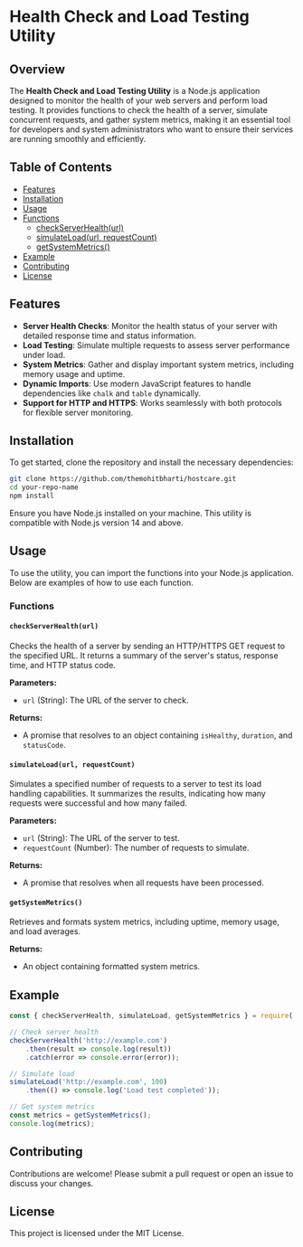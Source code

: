 # Health Check and Load Testing Utility

## Overview

The **Health Check and Load Testing Utility** is a Node.js application designed to monitor the health of your web servers and perform load testing. It provides functions to check the health of a server, simulate concurrent requests, and gather system metrics, making it an essential tool for developers and system administrators who want to ensure their services are running smoothly and efficiently.

## Table of Contents

- [Features](#features)
- [Installation](#installation)
- [Usage](#usage)
- [Functions](#functions)
  - [checkServerHealth(url)](#checkserverhealthurl)
  - [simulateLoad(url, requestCount)](#simulateloadurl-requestcount)
  - [getSystemMetrics()](#getsystemmetrics)
- [Example](#example)
- [Contributing](#contributing)
- [License](#license)

## Features

- **Server Health Checks**: Monitor the health status of your server with detailed response time and status information.
- **Load Testing**: Simulate multiple requests to assess server performance under load.
- **System Metrics**: Gather and display important system metrics, including memory usage and uptime.
- **Dynamic Imports**: Use modern JavaScript features to handle dependencies like `chalk` and `table` dynamically.
- **Support for HTTP and HTTPS**: Works seamlessly with both protocols for flexible server monitoring.

## Installation

To get started, clone the repository and install the necessary dependencies:

```bash
git clone https://github.com/themohitbharti/hostcare.git
cd your-repo-name
npm install
```

Ensure you have Node.js installed on your machine. This utility is compatible with Node.js version 14 and above.

## Usage

To use the utility, you can import the functions into your Node.js application. Below are examples of how to use each function.

### Functions

#### `checkServerHealth(url)`

Checks the health of a server by sending an HTTP/HTTPS GET request to the specified URL. It returns a summary of the server's status, response time, and HTTP status code.

**Parameters:**
- `url` (String): The URL of the server to check.

**Returns:**
- A promise that resolves to an object containing `isHealthy`, `duration`, and `statusCode`.

#### `simulateLoad(url, requestCount)`

Simulates a specified number of requests to a server to test its load handling capabilities. It summarizes the results, indicating how many requests were successful and how many failed.

**Parameters:**
- `url` (String): The URL of the server to test.
- `requestCount` (Number): The number of requests to simulate.

**Returns:**
- A promise that resolves when all requests have been processed.

#### `getSystemMetrics()`

Retrieves and formats system metrics, including uptime, memory usage, and load averages.

**Returns:**
- An object containing formatted system metrics.

## Example

```javascript
const { checkServerHealth, simulateLoad, getSystemMetrics } = require('./path/to/your/module');

// Check server health
checkServerHealth('http://example.com')
    .then(result => console.log(result))
    .catch(error => console.error(error));

// Simulate load
simulateLoad('http://example.com', 100)
    .then(() => console.log('Load test completed'));

// Get system metrics
const metrics = getSystemMetrics();
console.log(metrics);
```

## Contributing

Contributions are welcome! Please submit a pull request or open an issue to discuss your changes.

## License

This project is licensed under the MIT License.
